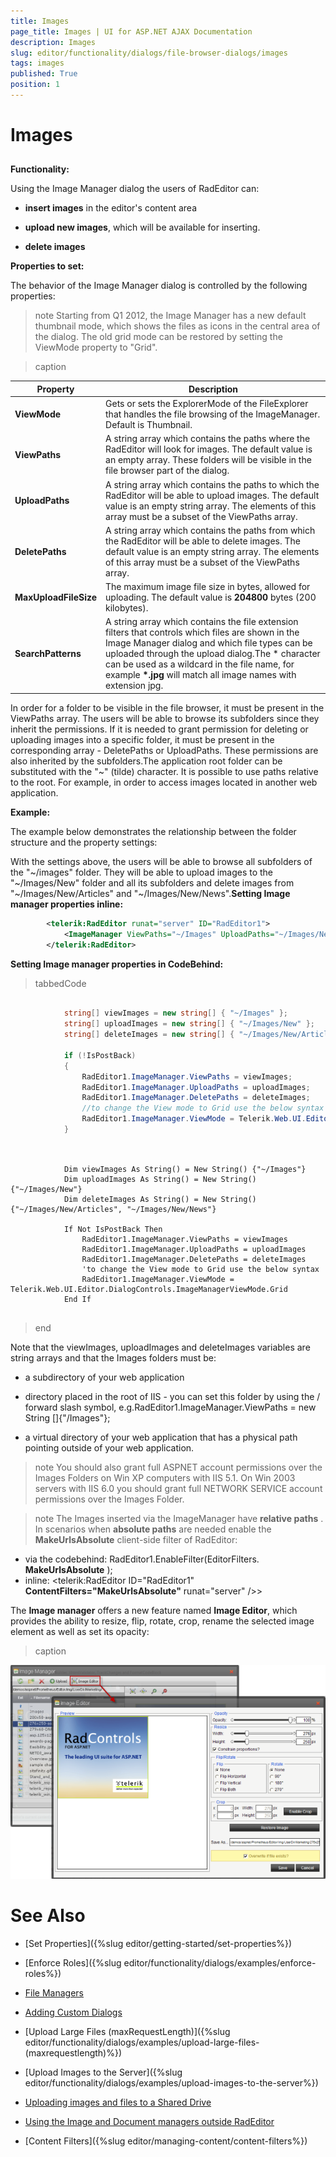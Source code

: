 ```yaml
---
title: Images
page_title: Images | UI for ASP.NET AJAX Documentation
description: Images
slug: editor/functionality/dialogs/file-browser-dialogs/images
tags: images
published: True
position: 1
---
```


# Images



## 

__Functionality:__

Using the Image Manager dialog the users of RadEditor can:

* __insert images__ in the editor's content area

* __upload new images__, which will be available for inserting.

* __delete images__

__Properties to set:__

The behavior of the Image Manager dialog is controlled by the following properties:

>note Starting from Q1 2012, the Image Manager has a new default thumbnail mode, which shows the files as icons in the central area of the dialog. The old grid mode can be restored by setting the ViewMode property to "Grid".
>



>caption  

|  __Property__  |  __Description__  |
| ------ | ------ |
| __ViewMode__ |Gets or sets the ExplorerMode of the FileExplorer that handles the file browsing of the ImageManager. Default is Thumbnail.|
| __ViewPaths__ |A string array which contains the paths where the RadEditor will look for images. The default value is an empty array. These folders will be visible in the file browser part of the dialog.|
| __UploadPaths__ |A string array which contains the paths to which the RadEditor will be able to upload images. The default value is an empty string array. The elements of this array must be a subset of the ViewPaths array.|
| __DeletePaths__ |A string array which contains the paths from which the RadEditor will be able to delete images. The default value is an empty string array. The elements of this array must be a subset of the ViewPaths array.|
| __MaxUploadFileSize__ |The maximum image file size in bytes, allowed for uploading. The default value is __204800__ bytes (200 kilobytes).|
| __SearchPatterns__ |A string array which contains the file extension filters that controls which files are shown in the Image Manager dialog and which file types can be uploaded through the upload dialog.The * character can be used as a wildcard in the file name, for example __*.jpg__ will match all image names with extension jpg.|

In order for a folder to be visible in the file browser, it must be present in the ViewPaths array. The users will be able to browse its subfolders since they inherit the permissions. If it is needed to grant permission for deleting or uploading images into a specific folder, it must be present in the corresponding array - DeletePaths or UploadPaths. These permissions are also inherited by the subfolders.The application root folder can be substituted with the "~" (tilde) character. It is possible to use paths relative to the root. For example, in order to access images located in another web application.

__Example:__

The example below demonstrates the relationship between the folder structure and the property settings:

With the settings above, the users will be able to browse all subfolders of the "~/images" folder. They will be able to upload images to the "~/Images/New" folder and all its subfolders and delete images from "~/Images/New/Articles" and "~/Images/New/News".__Setting Image manager properties inline:__

````XML
	    <telerik:RadEditor runat="server" ID="RadEditor1">
	        <ImageManager ViewPaths="~/Images" UploadPaths="~/Images/New" DeletePaths="~/Images/New/Articles,~/Images/New/News" />
	    </telerik:RadEditor>
````



__Setting Image manager properties in CodeBehind:__

>tabbedCode

````C#
	
	        string[] viewImages = new string[] { "~/Images" };
	        string[] uploadImages = new string[] { "~/Images/New" };
	        string[] deleteImages = new string[] { "~/Images/New/Articles", "~/Images/New/News" };
	
	        if (!IsPostBack)
	        {
	            RadEditor1.ImageManager.ViewPaths = viewImages;
	            RadEditor1.ImageManager.UploadPaths = uploadImages;
	            RadEditor1.ImageManager.DeletePaths = deleteImages;
	            //to change the View mode to Grid use the below syntax
	            RadEditor1.ImageManager.ViewMode = Telerik.Web.UI.Editor.DialogControls.ImageManagerViewMode.Grid;
	        } 
	
````



````VB
	
	        Dim viewImages As String() = New String() {"~/Images"}
	        Dim uploadImages As String() = New String() {"~/Images/New"}
	        Dim deleteImages As String() = New String() {"~/Images/New/Articles", "~/Images/New/News"}
	
	        If Not IsPostBack Then
	            RadEditor1.ImageManager.ViewPaths = viewImages
	            RadEditor1.ImageManager.UploadPaths = uploadImages
	            RadEditor1.ImageManager.DeletePaths = deleteImages
	            'to change the View mode to Grid use the below syntax
	            RadEditor1.ImageManager.ViewMode = Telerik.Web.UI.Editor.DialogControls.ImageManagerViewMode.Grid
	        End If
	
````


>end

Note that the viewImages, uploadImages and deleteImages variables are string arrays and that the Images folders must be:

* a subdirectory of your web application

* directory placed in the root of IIS - you can set this folder by using the / forward slash symbol, e.g.RadEditor1.ImageManager.ViewPaths = new String []{"/Images"};

* a virtual directory of your web application that has a physical path pointing outside of your web application.

>note You should also grant full ASPNET account permissions over the Images Folders on Win XP computers with IIS 5.1. On Win 2003 servers with IIS 6.0 you should grant full NETWORK SERVICE account permissions over the Images Folder.
>


>note The Images inserted via the ImageManager have __relative paths__ . In scenarios when __absolute paths__ are needed enable the __MakeUrlsAbsolute__ client-side filter of RadEditor:
>
* via the codebehind: RadEditor1.EnableFilter(EditorFilters. __MakeUrlsAbsolute__ );
* inline: <telerik:RadEditor ID="RadEditor1" __ContentFilters="MakeUrlsAbsolute"__ runat="server" />>


The __Image manager__ offers a new feature named __Image Editor__, which provides the ability to resize, flip, rotate, crop, rename the selected image element as well as set its opacity:
>caption 

![Image Editor](images/editor-imagemanager.png)

# See Also

 * [Set Properties]({%slug editor/getting-started/set-properties%})

 * [Enforce Roles]({%slug editor/functionality/dialogs/examples/enforce-roles%})

 * [File Managers](http://demos.telerik.com/aspnet/prometheus/Editor/Examples/FileManagers/DefaultCS.aspx)

 * [Adding Custom Dialogs](http://demos.telerik.com/aspnet/prometheus/Editor/Examples/CustomDialogs/DefaultCS.aspx)

 * [Upload Large Files (maxRequestLength)]({%slug editor/functionality/dialogs/examples/upload-large-files-(maxrequestlength)%})

 * [Upload Images to the Server]({%slug editor/functionality/dialogs/examples/upload-images-to-the-server%})

 * [Uploading images and files to a Shared Drive](http://www.telerik.com/support/kb/aspnet-ajax/editor/uploading-images-and-files-to-a-shared-drive.aspx)

 * [Using the Image and Document managers outside RadEditor](http://www.telerik.com/support/kb/aspnet-ajax/editor/using-the-image-and-document-managers-outside-radeditor.aspx)

 * [Content Filters]({%slug editor/managing-content/content-filters%})
